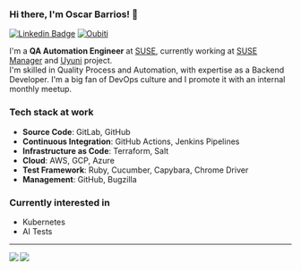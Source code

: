 ### Hi there, I'm Oscar Barrios! 👋

[![Linkedin Badge](https://img.shields.io/badge/linkedin-%230077B5.svg?&style=for-the-badge&logo=linkedin&logoColor=white)](https://linkedin.com/in/oscarbarrios)
[![Oubiti](https://img.shields.io/badge/oubiti.com-%230077B5.svg?&style=for-the-badge)](https://oubiti.com)


I'm a **QA Automation Engineer** at [SUSE](https://suse.com), currently working at [SUSE Manager](https://www.suse.com/products/suse-manager/) and [Uyuni](https://github.com/uyuni-project/uyuni/) project.<br>
I'm skilled in Quality Process and Automation, with expertise as a Backend Developer. I'm a big fan of DevOps culture and I promote it with an internal monthly meetup.


### Tech stack at work
- **Source Code**: GitLab, GitHub
- **Continuous Integration**: GitHub Actions, Jenkins Pipelines
- **Infrastructure as Code**: Terraform, Salt
- **Cloud**: AWS, GCP, Azure
- **Test Framework**: Ruby, Cucumber, Capybara, Chrome Driver
- **Management**: GitHub, Bugzilla

### Currently interested in
- Kubernetes
- AI Tests

---

<img align="left" src="https://github-readme-stats.vercel.app/api?username=srbarrios&theme=dark&show_icons=true&count_private=true" />
<img align="left" src="https://github-readme-stats.vercel.app/api/top-langs/?username=srbarrios&theme=dark&langs_count=8&layout=compact" />
